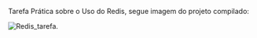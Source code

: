 Tarefa Prática sobre o Uso do Redis, segue imagem do projeto compilado:


![Redis_tarefa](https://teams.microsoft.com/l/message/19:280367ec-dffd-4001-a19a-e38d3be8a941_bb2e5b8f-3d49-42e4-9412-8ae7145a5dce@unq.gbl.spaces/1711589385046?context=%7B%22contextType%22%3A%22chat%22%7D).
